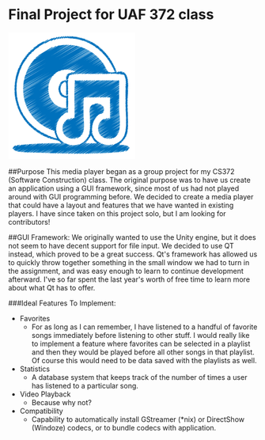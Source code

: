 Final Project for UAF 372 class
===============================
![MainIcon](https://raw.githubusercontent.com/FizzyGalacticus/MusicPlayer/master/icons/mainWindowIcon.png)

##Purpose
This media player began as a group project for my CS372 (Software Construction) class. The original purpose was to have us create an application using a GUI framework, since most of us had not played around with GUI programming before. We decided to create a media player that could have a layout and features that we have wanted in existing players. I have since taken on this project solo, but I am looking for contributors!

##GUI Framework:
We originally wanted to use the Unity engine, but it does not seem to have decent support for file input. We decided to use QT instead, which proved to be a great success. Qt's framework has allowed us to quickly throw together something in the small window we had to turn in the assignment, and was easy enough to learn to continue development afterward. I've so far spent the last year's worth of free time to learn more about what Qt has to offer.

###Ideal Features To Implement:
*	Favorites
	-	For as long as I can remember, I have listened to a handful of favorite songs immediately before listening to other stuff. I would really like to implement a feature where favorites can be selected in a playlist and then they would be played before all other songs in that playlist. Of course this would need to be data saved with the playlists as well.
*	Statistics
	-	A database system that keeps track of the number of times a user has listened to a particular song.
*	Video Playback
	-	Because why not?
*	Compatibility
	-	Capability to automatically install GStreamer (*nix) or DirectShow (Windoze) codecs, or to bundle codecs with application.
